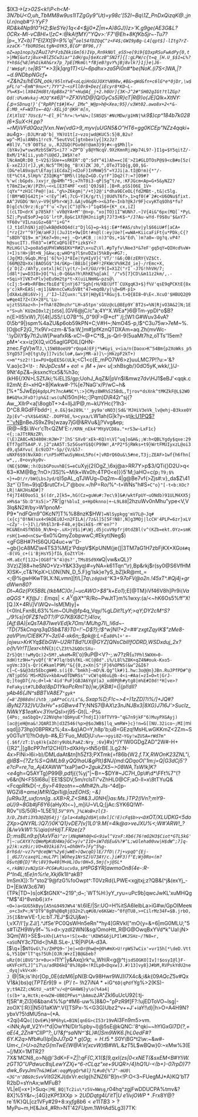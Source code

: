 $lX3->(_z>02S<k!\P<h<M-3N7bU<O,uh_TbMM8w9us1ITZgGy9"_Ut)=y98c'[52I~Bq\1Z_PnDxQizqK@.;jnU.n)nqb#^}:YyF?RD&k4Np9!0"H2;$leSYe}1q<4<$jj0*Z|m+A)8GJ})z>_'K.g9ge(AE3G&L?0CRx-Ml-vCBHl+![zC*:@kA!fMY/"YQv>:'F7'@Eh+8KfKbSjr~-Tu7?|p=_YZ<b)T^El2Xt[9=9%'q\|"`oel54fDZQqC^z<F4$;GWI9pBg-L4[qpt$]-lItg7rZ-xzaCK-^fbURO5eLtgN<OYK5,B[GP'BF96,/?oZ=ap1nopJyZ`Au`I7d*FzbZ6kiGm[6)IVp,Rn9kNUl_eS5>e[9i9{Q3xpRSuFwAdPy{0,t>|MW[&utzj8ux+BlZ5Cw3iar"1dH/gu}$eXczB^SN2f]{[:gLPW/c{t=q_[H.U_$$1=L%?Y+h$&{%8]m%OikAh&rx7p_7pE[MkmG\*fBjeB?gvY%jBj8vlk?}1j}e|J6-['Wm$qF;te`|85""*>3|k]qrg1T)<U~6pdhx>za5Pi0n#*be(NoK.(i7S\<]WA,|?~d.9NDbpNGcf+<Z&h2s/hEGN_o`Ok/95lnYwE<oLqiHnGUJOXt%N98w,#B&>gWd&fn+c6lG*e*0jDr,\w$pFL!o"~EmN"9nu<*;7YY"2~<sFll0rB+Dez{iEcyr8*KD~L-Y%=K$=\lX04IHd8t/6pB8x2"h^+Hu@A{_j+2.h0Ur]{3K~J^2#"SH02gIGt?tlZGp?Qd(:U%xWvkaj~MJQ^K4`6]I^=ZFXlVtD@]Q/GyCs5]R}cT|R@)o\(JE]QIk+XtNY:{.p=`SDnuq!}'{"RpRP{t$#}K=/_IMx^_W@p>h@<Xea;95}/v3Wt02.awo8x+2<*&-E:M0_+F=W3Ts=~4Q/-XELjO'@KH'm[n,[X|XlUI'7Usc$/*~El_9l^hr=:%+%U=;lSNSQS'#NcMDw/g1HN|%k`9$)cp^184b7k028(6+SuX\<H.pp\?~rM}iVFd0Qoz]Vxn.Nw{vdG>9_myv(uUGN5&O"HT6=gg0KCEp"NZz4qqki_+au4g>``-;DJLMraD'b|_YN)U1t[z~vzojwd@KUC5:5}B,B2u?wp^~M]u)AN0s1!rc9.^5eutVsC]gtnbex(y{]XzJz?#8l]V.^c9`O0TSz_u,.RJZGQ(PGv0d!@am3}9j#<-g$Mh]l>(bYAv}w*uwsMzbSSW7S<i7?`>ZP^D`y8@YNcqV.9XzKmnRjzWp74L9?-}I1g=$Y5qitZ/-BxM/1*A[ii,yub?\U@dJ,1W$X!e?lNcAmQR:D0_t~V2$)SUe+=sRKER":Q^:SdY^41)Ah==c]E'>Z1#GLDTOsP@$9<cB#o[5z(E-xeZJJ[r]J,yK;Nc5^TM|0g_"B!X)ZK`J0,^,OTeJT1Q{g,Q0,$G-(D&*elA9xqut\Efay|iECdaZj>d2oF)InMmW}5"=YJJi|a.tI@D!m){*"/-tE*%Ct4,SlHp%'Z3I@Kg*^BM5\(16pZ=GD.Cy!F"]Dq2(?:=?]O9#?%'w(:bGpds.)xvjr_@p4Mh^*5;=7hT0i3-qP|Sg^t/e,:KFJGcm<Ap=G+5&yNZ2?t78mZ1w;W/|PZh\~<<L[E3T4MF`<xd]'Q9J$8].]B+R.pSS[O6E_1V+(qYx"*zH1C!Pe@!|ai."g%>Z6kgm|"/+t}2@'i*dha9ECeOL{fd2MBt-,t&|c5lg.[!BM*WD}G42tj+'<!Ey^)#l;7cG~Y]K/g/t\|j0Ud%T6f>,1>qf0(#`2#c<U6ONu$fixt.AA^JVGDG'Nn\v~V9{$Phr<Wj3.&Ajv0&gM~><&3fe~Inb?@kJr9F}cvyKTq$Oh$*fu?D)g[c%(9rz:6;p^f'u`<7yc|C^)@7k~)^1q456+{K*_cx,iZ][(cLTD<drX`p785kF!`vV0@YA+M^'@n<p."xo]TO}1I^WUNh7.~]V{4i&"6px(MQ[`*PyL5Z|;PyuE$oPJ=p1G'lrtP,8p&c1Xf@HJniigRj7J?3>K$~*/J?Au-wYd-f9$8u'$&xY7-YF60v"VILnaiGz=68""i+G^*(J_t1dlh$N)jz@]wkB@dkOQ4d(z"DjlG}=p~k$j:E#*f#AS/shv|yl$66iU#f[aCA+[*rz{2r"^9?}W/aHFJ|(JuJ1t+9w[Dt!#n@l(:ey|Ue?[=wWA+KiicaFiFt{u*PDk;C{?^sBDh^Q19=_m"}Ke7=9n;+ej_~Q>\#CB_::n)3"Os,+1&"Ed\`)m?a0=-Ug?q.vP4?h@sucIT).fh03^=(#TCxQFG)ET*izk$Y<?MzLHG(\2=po8a5qUPHlWN$EKV*R#2\x<uZ\Vl.#pTyfv\Noe3*&7eF'gq5qY=QIHcd%vW+)+I)s!H>jBt+N_}&kw;q;wHO*g?l$nvDZa(5%kBy<#G7:,(Jg{M3;9&qb,Mrg['6[%>}J*8Ie|YyHIyV}{'VT/'!&6;OB(zERY{VZ$Ct.[66M@ZQ>Xx|BAOSG$"34/GKp~(B8ib[jO#F!2FKWcV%9KZd_ie}-/rEmc+X,{z`D|Z-/AhTy,cotxl|kC|\y(t/~]=Y/GU/r9(I=X1Z("rI`-J7G!hhVH/7;[d8l*|w=D3I0>}O["%i;0-Q6&n?h\RhKE%q[ak[_'/"v5[7}CD\&m11z2km/,.-+Sqi>Y]VKT<Plv}eEu9m2tp*t~X(uiLNmH&~pzs@\(cIj:5<#b<RFBmcfbiEd"EjnYj67"Sgh{rH/KB(UfT`CUXgqK3+$}f%V'qsE9qPCKtE{8xy'c)kR<EAS|-mj1]&NnncCwKu5VBt"47=mqdB/y|\@=6M-p1>[dXAxL@8i6V>)j_/'IJ~lZ{uxn:^L$Y|H@yE1*RGuj$.t>Q{8I8~0\E<.XcuO'$HBUQ2@9w#qe4I?Z<(X+28*L'Lu-ujztSSXaz<h~}+fhA!8Z0nzhr"LH~a5tpn'sGUz@cL@8Ep9Y`BT2s=%N|RjvO3A&2]N;1E+"S>uh`KU2mI0xlZjIdS6``].(GV6@jC/c"a;4Y^X.WEa*}6@Tm-ypDI^o$B?n{E>II5!xW},7[{4t|JS5/:LO7B^%_0"9(F>@*cf"`/j;[W1:G#Wuv34vA?0\5b^9|}spm%4aZU&p6ob59kPN+C;V#H~;NmO45-p,l$^C3u75w>7eM~%.[O@cF2jG_?!x9V>czm-&'5a:W,]m#]pfKznQTDXAm=aq.Zh(mvWc-':\yDi\Y$y7t\2uW[PwafxR&-xC!~@+C*l$_js-QrI-9(5uaMt7hz,oTTs'15em?pM*'<x=iz]X(Q,viO5agIGPDIL[QHN-znec.FgV)w1!`J,\15W88oeU9^rQopA)EFj*%#&yi_v<ia/n(Daox>K^54Bm{p2XoWks_p5SYgD57]>@[tg\Oy]]7vi5clo#,&w>jMR-a)]\~jHkzpF2kT+)<>m"*sz2!!1x=PU+QpEE5G(UL`k;<C1<c{E_mPO7W6>z}uuLMC7P!?u:='&?V.ao}c3<\t-$:NrJpDcsM+eo!=jM+jw<~u[:$xhBsgb/}0dO5yK,wkk/,]/J-9Nt'4pZ&~jksxncYcx5&%h3o;(kH6{/XN>LSZfJki;%iEL]S/gp;UohJ_AqZ&I|pVn$I&mwz7dv\HJ1$eBJ'<qqk.clI$2mN;E$r~xHQ+8|Kwkw#-?%[e7NaG'x/P/wC~h&[%+"5JwEpj`4gdpLPt7ncA#NC*\:>}CMyz8WR%S25BdL,Tjrov*dsXnk^tMKZkF@L$2WOB#&Q%xJFxD?)p%&I:ws(`uN)50n(Hc;:]Pqm)D\R42r"sj{?Aw_,XlIrP<a[\8ogbT+>4=lIjJ/P@,m~kUYHc{?1h3-D^C8.RGdFFbdd`*|_e.E&}$e289L''_py9a'oNO3|Sd&'MJHiV3eVk_lv@ehj~B3kxe0YZp|Ev^~z%X$&4SNZ-.DUPFbE,%>cyxa/L`W1ah(G|k?y~st<ik:U1PQ$?*`'vNB>nBeJS9xZ9s[wzay7jG@&RVu&]j?Vvg&ep;(R@~R$i.W<r'cTt<QZM'E:`r/KRN_nEk4"MYpVCD8a."+rS3w~LxF1c}<{;:aJTtRNzZR\(\E)ZA8C=N3480H:HJW+7']hS'SXv0'xEk~KQ)n\V[^uq]o&H&;;W:h<QBLYgdy$qxe:29ETf7gdT5A4P.V.j2^zAA5T:5z5GseYG$Q(P99W!,A*P2*5jRWks+t9}WrtFMUIyxzL@oi3d9,q5AYvu(_Ec9zD7*-Sp/{V/&57-uNXF6$9(NvXAO:r\nP5xMTwuSyWoxL5Po(+|vRDrQ6Ou&\5#ne,T3j;ZEAF>1wf{h6fhn[w*,,.8+ovyky0v-(NE{$ONW;:h(DibGPouvhB[S=eC`uXyj{2(OgZ_\6xj@a>RR7Y>p$3/QTi\{}D2U>q<63~KM@Bg;?nO>/3S]%~M(k+Wx0h;4TP0<e)}}5'M;}aHO=c(p`;T9;$%<}+=D!/r/bW{LbsJyd/Q`)5pAL_qTJWUg~Dq2m~4|g@Be7vf{>Zjs#:v}_da$Z\413z^`{}Tm~9)qD$rutCf>L7'@bov.=/hP=R$o%_i7::K]3D$/%^-t=WNs"h#S`+C"o}"[-t<b:XOc?LR|!AHJHsAD#]?f4j7I4E0ooS1_$((dr,2[k5=,hG(Cz=guWu#:7ec\9]&#/wktFpUY~uONdb)91ULM4XX5jxH%$a'5b:D"Xs5|>"`7R'|g`!%bluI_o+HpOknno|+~L9L88`|2hzuWv0nMhu"ype<V,V3lq&N2#/by>W1pnoM-P9*"ndFQm9"0KcN?]T%%88nzK$HW`]=NlSypkgg'mV7L@~Jq#(x{cj"O!N4)ux4<9kDEi0J<n2FILA|/7z&l]5[5F!N8!,N]g3MOj|lcCH'4PLP=6zr}xLV~cZy'-(~}I\|/9h$l3rB~F48,ejQxikE$-rM'en?"?HC&NEn4SfN5bb_N\N+q~.uX>jV$i|#\Wj,d5jcuV9pfrj0tdZBl(v^(KZb=ekt.OYz=smKrsH{1=md<nC$w`-6x0%QmyZobpwwC;#Ekyt(Neg$)<gFGBH#7HS6QUQ4uc+w''D-~gb{}cA8MZ\w4TS3%M[z'PdxpV$KpUNM{je(]|3TM7aG1H7zbFjKX*XG`U4#q-8(VG_c+(i'BjHsY5}fI&_EoZtYlH-+M.aEcf[1J2=|OG8f^k^4)@s?',TMs8Sd9XW`Q|vw&xQL}?3Vz)Z|88+heSNO+Vz>Y&K33yq)#=yNA=k61Tqn"\r),Bp&rkj$r(sy0@S6VfHMX)SK~,cT&?KpX>L\0N{NN_D_5.F}g'Isk}e?yS_bZ[kR@mt_=<;@%gwHKwT9LX:NLvmn]|f/L|7q`\zdgUxE^`K3+9*7oFV@o2n.!45xT*^.#*Qj4j+grdWwn80?Dt~AGz{PX5B8L{tkbMC)0r.|~ucAWO>$8"k+Eo1*};E[@TM}iVf46V8h]Pr9i($VaaQGS*Kf@J:Emqs|<A^V@X*$"R/Ro~PwJtT}m%1wxy:(a/<~hK6Os5%ff"X![Q.)X+4R\i]V\WQv~IsM[M)y]+(<0InLFxn8L63%%m~OUh@fp4q_Vqy/%gL*Dit?LyY;>qY;DY2cM^S?_/9%s|r0FZ$?eDT?/P'G7KBX8C?;l4!ov,[Ajf:BA)|xQsTA87IweVEd[k7Om/:MUhg7I\_!i6d~-'TD{75kCnqrq3qDSb&T8}T0=!'~D$?};!\$^w]NI?+2=##'zxgtZqyIK$"zMe8-zaVP\m/CIE8K7Y~3zI)4-xk6n;;$pk@:L=E`a80%l+'`=-|ojwu>KrKYq$EbGW~U2RlTBd?UX@GYZ[QNsCbll!fODRD,WSDxduj_2x?o{h/Vr!T[]exr<h*N\{`3|C\Z3t%2&QOcSXu-ZrS}Qt!!wMyQc)2<5M?,wkeM=`R('o)9uP@<V?-;.w7?zR{`u7Phl5WXH>0-XdH)tz9H=*yvQf{'R^#7lq!b$%fKL-HC(@8d".i%/L8l%Z8K+qZ4N#ouk-Kxo5-vgVm:33{s-Qr)C#kamlP9M/"&{{0,z=Xn|S"jF}6%OPNS(&w^2&I6?C[~C~$&@3dz5EbcgW#0.s(i{0.^bmkh}~mD\N.Qg^lk#)1.hw:3o@@n}JBn.RuJPfPD#^@/NTjpO5G'MS<MZGv>kbA>wOTDWRSs^'vCW!q46uL@b-4<i~#Aa(=zI=O=t|GrJ-Q;]togD7{/o;d+l=k'4id'PuF}GBJA6YgV|aJ_xd0P@h#ytg8|m%E#I0d!*H]ve>?FeFakyit#7L`*b8a)8pD1YkoPcRm1'b}|w,/jKB#]=(|{pI!dIl?yAb46{JN^sBBTVA8E7`"gyk*{=8'Z@88dn(i%tb_:pAP*oCc/Ls^&,`Sxap%D;F!c~>4=)1zZD)?i%/]+JQ#?iByN2732]VU3xHv"+sGBwv4T*Y;NNS7@A*X\z3nJNJBx3|8XG}J7I6J'>SucIz_NWkY$1eaKv<3Ynr*QsI>rj95-Gt{L.-P`5&{4Po;_oa5bgQ+/22NVqhe!QbHyuE*7ndjI})8fTVY9~^q&7n9jkF"6)MuyPXGAyj)[ac@jeH@na&!JQARI3h|d3Z546(%p>@$oJWB$]lq_wmRW+}c}!n=G[[NU.32ico~;MI|`misqd|j}73hp}0BPRKz%;4x~&q}AO=Y,h8p'b;uB=GEzq!MsHLwGKKmZ<2Zm~Sy0GTuY1]?hOdyb-#&,E)'Fuo_MdDjU:`u%=~>pyi8Z~YGy!wZUSA=rWd7m"{.$6f/zT:1\q4)k{aZd!y9UbLPaAZ:Nry_:6`v}#x}^)Y'lW0GDgZAD"2W#-H+{[R2",|[g8cPP7nf12CH{I1>dXkHy>tN5{rBE.]Lg2:N-4x>FINi>l6i>b)/DMLdaAt&tn[h5Zf3;PXTmk{=f86b{W2._f.TX,RWOn_*K23ZNL"i,@lB$~{?Zz%S=QiMLb9.yQQ!haU&gPlt}$NJ{md:QDqoO('1m:j=Q|G3dCj5'?e?cP=re,?a,,Aj4X*AWW"1xaP]*wO=2gukZX5~>08WA,TsW!k]K?<e4*gh=Q5AYTg}P99@,pdfj{{%yj"|~B=~$DY#~JC7H_0p\#\d*\FFt%7"(?v6&n[N<F55l68u|`EE1$SDV,5m/rcIsTi"vZhHL0@CF;aO-ll=x\8tTYuQ&<FcqpRfkD{-r_6y>F49zo*tn=~oMh#2h.JIs*-^4d]p-WGZi8+*ame}M!R(Qpi1i$@|azEOHS;-$&][uR9u3f_uxfcnn]g..sXB>R,Z<S#&3.J0NH|}as:Ms.}TP2(lVn?;mY9-aU}9~8Gb#jF6Y6*{aHyXt<~}_m]iU~VLQ;[jAc:SYK6Q!Wf-R0v"\lS/5{R)~1L5E1*l].`5V^9Y%_}%LWoB+zl{3-3/D,Z$dti3Yb3@Z@S4jj'{pla<4aBg2d$H|s0xl]C!E)cFq$b>v<DX`OT/XLUDKG<5do2Xp>QNYRL:)Q7/}*0K'Q1}vDE7(v]1L*0'9.M{=4lk@a>veJXU%<;W#'ARW!_?|&/wVkW1:%\qia(nHdjT.FRze{z?D;:msBLn9:p[tAxVFa`)^zr|XNqN#h0@<G<9iwl^VzxF:Xb6(76!mO2H3$Ciot*GTL5kG'T|~:uCAYX?cQWeMpKdU4Wa}GC>y)v"I1O+iW7d$Eu&%?#^L;wUleha00vw|H$dW^;7]q-y2)k:xz9ir;VO+A91ki67rL=Oh0Hf>]Fy^5%g-8rh$d/~vz7v*@ce@W!%2y6jwWE>)QwcqO}lE/7fD\(7j+vpqQ"{Ej-|_dGJ7/caxqYL;muL7P\|WUhey1NrSZ)U73AY/c.}i#F3)f"E;Wj0Ro<(m?O$ut@B{D}"Rc\8V}9w40[M<HL)Du!0H=5,5mj{>j@SL*<,rkBN)zvN2pSX~PCG#uRiucvOa,$P`tPG$YR[awmoOn8(4e-:R-P^ln4L;tEe}n%r!e,Xkj6*k1ll^akB?lmSmX]}:Tr"sto2'9@fzG%foOwpt^:T0VzRd{LPWE<xgjtxj;z?QB&(^j&(exYj_-D+|EIkW3c67#}{TPk|TD~}s|oK$tGNX^~219";d~;`WT%H:)yY_ryu=uPc9b]qwcJwKL'xuMHQg"M$"4)^8vnb6`|Xf+<O=)a<GUG5kByy[A5n&949JW%4'Nl`6lE/|Sr:UO=H%itSA6lelbLa>iG#w/GpOIMee`N_o+c3xP<;N"DT9^8gB%@BqRj@32n2\q#U8/e6K&Wz~^0f@TU8,>+CilrMz34F=$B.jrbO,J5{I`&trwVE-1,ic:bT.7EJ^$i2Uj&w)-I,vX7/I'[y.ZJ/].^JfSe'PC0QsWHn5eRn"*hy4[GRVkI["mO{y=&=6|mG0MLU;"5s#TiZH9Wy9f~`%>d>:yzdI2WN(&sg/OmoHtt_R@G@OwqBxYVd*k"UaI:jN>3Qm[W}>SE$`>sXh{LAt%s+!S[x=Bc'\KDW5&6jLPIl#KJSHz~/?N8=r,<aSU`NY3c7DId\<[hAB.SLe-,L'R|PiP(A-d3A.[$\q+|$`NTGvG\7v/ZHPQ9~'}e|=nDr@hw@+@0%#mX>U!rpWS7wCix'=vr15h[*\deD.Vtt&,Y51QH"lT"qs?5Uh[OJR:W+zI}B@&beb?uRz{0(iBVG"3r+0u<`>l1!Y'|y&Axq}rk\^u_Wh\R<g@^t`jsdSOGKO]Iv]!$osyI@l}F-oKVFcHfLJ]^i7\u/adRD6kQ^8%J8p0<!RILp0<Dqxw]J.#)13]vy8}J#bM,RVPskYdU2ne_dyq|vkV<xH-J_`@|5k;is'ih)r[Op_0E{dzM6|pN(B:Qv98Hwr9WJ)I7X4c&;i&k{$09AQcZ5v%OT3+cVIYhr[.5Di&Mxkyx$#QxV1&k}b$s)q(TPTEr9]9=(P'/~t-~!h27iNA*+%kSt+o=J`!rxUsoV)kfXn"n6bm+6~o'\_pEjuGFT?#?_(BhuX@GW?1H?&"-]Yd-2i[dy4!$iG^`6D|qPdf`Yg%>2(KS)-y`;t9AZZ;cNGtU_~atR^v/<@*GH4W6}y\o(%4a4|(s(b+'a,Hctk;e<w2W~UB0IPFws*\bAmu`zJA^ZkI6uUcU92(:tj-f[5R"#;ZI3}6&ban4%%p^#M6-uw%]8&0~"pPzR9f[F?:!ujEDToVO~lsg|-zoOX'[:R}]|N5{I1aKW^.V{[TSPx-%<G3G)Ubz2^v++J'+iaY!\d}|h>O=A4H9N?ybxV?5!dMU5na~(*A.<2qi}4Q`o[[QvE#%}9P6hyL=B1N[qnEG>cI53r19`vAl3Fn9m5>vm.<iNN;Ay#_V2Y=\!*d|OwYN/DIr%pby~l)@5sE@kQNC:'8^qki\~~hYlGxGl7*D(?,=_aE{4_2Zn#^CIlP"?;,U?&f^saNN^'$L}#(]Sm9WK6.[hL0edF_#?6Y.K2q>N*fb#uI)$lpI|bJJ7pQ*g(Og;=H.t5*S$0Y\BG*t2\w:~&w#-U*m<_(>U>o2hzG{mTwE{W@A'ir[xcvW)t*B#WL.&$zT$5L$wBQw}0:~xMw%3(E~[/MX=1MTR2?7X&'MCN8_o>Nj@\'3dK=F=*Z|!:qF{C,X1($[9,qxI{zs|0<xNET(&*sxEM<B#Y!iW.zGT1O"UPdwuc8sjLewYZXj+^6-rCLqz"xe+9UQ*R>/4}hQ1U-<(b+}-07rpD)7?dwk_6vyJmi?`n&3#EaK:oqgMygQr%8l}?L#u0{%^J"-mU0\<3G"n'DB&9cSv`vVitG*2KJ(dxVr.eclg{hZNZ6l"B]n<!P:O<3~FUegMJ*A}KQ'bT7R2bD=sYnAx;wMFuB?VL|el[=x+]>Suq`<|ME_BQ|Tc2iu\*z5V=NWsg`,r04hq^zgjFwDDUCPA%tmv&?8X]%5Y&r~;[4G}zKPf3XXp$>2UDDqtg4U'itT|U~e1IvjOWP*.$Frx8Y\@?re`f/K}QL[cz1VFy#29\+8:xy$fg8b6<e11TB3>?$MyPu~m,H[&Jx4_#Rh>NT'42$FUpm.1$WHAd5Lg3)7TK:
